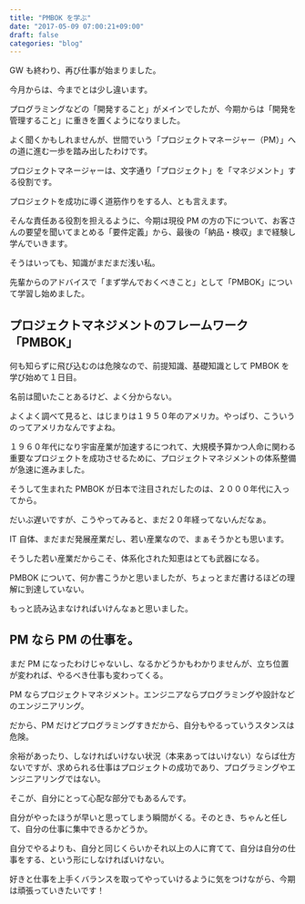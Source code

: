 ```yaml
---
title: "PMBOK を学ぶ"
date: "2017-05-09 07:00:21+09:00"
draft: false
categories: "blog"
---
```

GW も終わり、再び仕事が始まりました。

今月からは、今までとは少し違います。

プログラミングなどの「開発すること」がメインでしたが、今期からは「開発を管理すること」に重きを置くようになりました。

よく聞くかもしれませんが、世間でいう「プロジェクトマネージャー（PM）」への道に進む一歩を踏み出したわけです。

プロジェクトマネージャーは、文字通り「プロジェクト」を「マネジメント」する役割です。

プロジェクトを成功に導く道筋作りをする人、とも言えます。

そんな責任ある役割を担えるように、今期は現役 PM の方の下について、お客さんの要望を聞いてまとめる「要件定義」から、最後の「納品・検収」まで経験し学んでいきます。

そうはいっても、知識がまだまだ浅い私。

先輩からのアドバイスで「まず学んでおくべきこと」として「PMBOK」について学習し始めました。

<h2>プロジェクトマネジメントのフレームワーク「PMBOK」</h2>

何も知らずに飛び込むのは危険なので、前提知識、基礎知識として PMBOK を学び始めて１日目。

名前は聞いたことあるけど、よく分からない。

よくよく調べて見ると、はじまりは１９５０年のアメリカ。やっぱり、こういうのってアメリカなんですよね。

１９６０年代になり宇宙産業が加速するにつれて、大規模予算かつ人命に関わる重要なプロジェクトを成功させるために、プロジェクトマネジメントの体系整備が急速に進みました。

そうして生まれた PMBOK が日本で注目されだしたのは、２０００年代に入ってから。

だいぶ遅いですが、こうやってみると、まだ２０年経ってないんだなぁ。

IT 自体、まだまだ発展産業だし、若い産業なので、まぁそうかとも思います。

そうした若い産業だからこそ、体系化された知恵はとても武器になる。

PMBOK について、何か書こうかと思いましたが、ちょっとまだ書けるほどの理解に到達していない。

もっと読み込まなければいけんなぁと思いました。

<h2>PM なら PM の仕事を。</h2>

まだ PM になったわけじゃないし、なるかどうかもわかりませんが、立ち位置が変われば、やるべき仕事も変わってくる。

PM ならプロジェクトマネジメント。エンジニアならプログラミングや設計などのエンジニアリング。

だから、PM だけどプログラミングすきだから、自分もやるっていうスタンスは危険。

余裕があったり、しなければいけない状況（本来あってはいけない）ならば仕方ないですが、求められる仕事はプロジェクトの成功であり、プログラミングやエンジニアリングではない。

そこが、自分にとって心配な部分でもあるんです。

自分がやったほうが早いと思ってしまう瞬間がくる。そのとき、ちゃんと任して、自分の仕事に集中できるかどうか。

自分でやるよりも、自分と同じくらいかそれ以上の人に育てて、自分は自分の仕事をする、という形にしなければいけない。

好きと仕事を上手くバランスを取ってやっていけるように気をつけながら、今期は頑張っていきたいです！